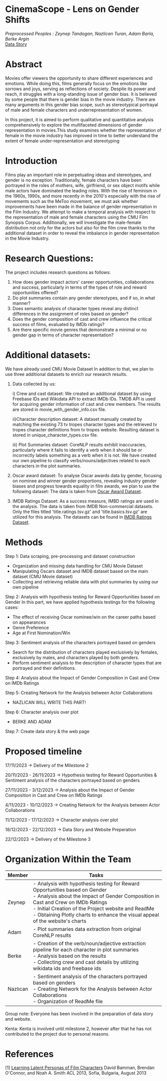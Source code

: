 # CinemaScope - Lens on Gender Shifts

*Preprocessed Peoples : Zeynep Tandogan, Nazlican Turan, Adam Barla, Berke Argin*  
[Data Story](https://zeyneptandogan.github.io/preprocessedpeoples/)

# Abstract
Movies offer viewers the opportunity to share different experiences and emotions. While doing this, films generally focus on the emotions like sorrows and joys, serving as reflections of society. Despite its power and reach, it struggles with a long-standing issue of gender bias. It is believed by some people that there is gender bias in the movie industry. There are many arguments in this gender bias scope, such as stereotypical portrayal of male and female characters and underrepresentation of women.

In this project, it is aimed to perform qualitative and quantitative analysis comprehensively to explore the multifaceted dimensions of gender representation in movies.This study examines whether the representation of female in the movie industry has improved in time to better understand the extent of female under-representation and stereotyping

# Introduction
Films play an important role in perpetuating ideas and stereotypes, and gender is no exception. Traditionally, female characters have been portrayed in the roles of mothers, wife, girlfriend, or sex object motifs while male actors have dominated the leading roles. With the rise of feminism in the 1960s, 1990s, and more recently in the 2010's especially with the rise of movements such as the MeToo movement, we must ask whether improvements have been made in the balance of gender representation in the Film Industry. We attempt to make a temporal analysis with respect to the representation of male and female characters using the CMU Film Synopsis Corpus. Additionally, we will investigate the male-female distribution not only for the actors but also for the film crew thanks to the additional dataset in order to reveal the imbalance in gender representation in the Movie Industry.

# Research Questions:
The project includes research questions as follows:

1) How does gender impact actors' career opportunities, collaborations and success, particularly in terms of the types of role and reward opportunities offered?
2) Do plot summaries contain any gender stereotypes, and if so, in what manner?
3) Does semantic analysis of character types reveal any distinct differences in the assignment of roles based on gender?
4) Does the gender composition of cast and crew influence the critical success of films, evaluated by IMDb ratings?
5) Are there specific movie genres that demonstrate a minimal or no gender gap in terms of character representation?

# Additional datasets:
We have already used CMU Movie Dataset In addition to that, we plan to use three additional datasets to enrich our research results.

1) Data collected by us:
   
    i) Crew and cast dataset:
    We created an additional dataset by using Freebase IDs and Wikidata API to extract IMDb IDs.
    TMDB API is used for acquiring gender information of cast and crew members.
    The results are stored in movie_with_gender_info.csv file.

    ii)Character description dataset: 
    A dataset manually created by matching the existing 73 tv tropes character types and the retrieved tv tropes character definitions from tv tropes website.
    Resulting dataset is stored in unique_character_types.csv file.

   iii) Plot Summaries dataset:
    CoreNLP results exhibit inaccuracies, particularly where it fails to identify a verb when it should be or incorrectly labels something as a verb when it is not. We have created our own pipeline to classify verbs/nouns/adjectives related to each characters in the plot summaries.
   
3) Oscar award dataset:  To analyse Oscar awards data by gender, focusing on nominee and winner gender proportions, revealing industry gender biases and progress towards equality in film awards, we plan to use the following dataset:
    The data is taken from [Oscar Award Dataset](https://www.kaggle.com/datasets/unanimad/the-oscar-award/data?select=the_oscar_award.csv).

4) IMDB Ratings Dataset:
   As a success measure, IMBD ratings are used in the analysis. The data is taken from IMDB Non-commercial datasets. Only the files titled 'title.ratings.tsv.gz' and 'title.basics.tsv.gz' are utilized for this analysis.
   The datasets can be found in [IMDB Ratings Dataset](https://developer.imdb.com/non-commercial-datasets/).
   
# Methods

Step 1: Data scraping, pre-processing and dataset construction
- Organization and missing data handling for CMU Movie Dataset
- Manipulating Oscars dataset and IMDB dataset based on the main dataset (CMU Movie dataset)
- Collecting and retrieving reliable data with plot summaries by using our own pipeline

Step 2: Analysis with hypothesis testing for Reward Opportunities based on Gender
In this part, we have applied hypothesis testings for the following cases:
- The effect of receiving Oscar nominee/win on the career paths based on appearances
- Genre Preference
- Age at First Nomination/Win

Step 3: Sentiment analysis of the characters portrayed based on genders
- Search for the distribution of characters played exclusively by females, exclusively by males, and characters played by both genders.
- Perform sentiment analysis to the description of character types that are portrayed and their definitions.

Step 4: Analysis about the Impact of Gender Composition in Cast and Crew on IMDb Ratings

Step 5: Creating Network for the Analysis between Actor Collaborations
- NAZLICAN WILL WRITE THIS PART!

Step 6: Character analysis over plot
- BERKE AND ADAM

Step 7: Create data story & the web page

# Proposed timeline
17/11/2023 -> Delivery of the Milestone 2

20/11/2023 - 26/11/2023 -> Hypothesis testing for Reward Opportunities & Sentiment analysis of the characters portrayed based on genders

27/11/2023 - 3/12/2023 ->  Analysis about the Impact of Gender Composition in Cast and Crew on IMDb Ratings

4/11/2023 - 10/12/2023 -> Creating Network for the Analysis between Actor Collaborations

11/12/2023 - 17/12/2023 -> Character analysis over plot

18/12/2023 - 22/12/2023 -> Data Story and Website Preperation

22/12/2023  -> Delivery of the Milestone 3

# Organization Within the Team
| Member    | Tasks                                                              |
|-----------|--------------------------------------------------------------------|
| Zeynep    | - Analysis with hypothesis testing for Reward Opportunities based on Gender<br>- Analysis about the Impact of Gender Composition in Cast and Crew on IMDb Ratings<br>- Initial Creation of the Project website and ReadMe<br>- Obtaining Plotly charts to enhance the visual appeal of the website's charts |
| Adam      | - Plot summaries data extraction from original CoreNLP results    |
| Berke     | - Creation of the verb/noun/adjective extraction pipeline for each character in plot summaries<br>- Analysis based on the results<br>- Collecting crew and cast details by utilizing wikidata ids and freebase ids |
| Nazlıcan  | - Sentiment analysis of the characters portrayed based on genders<br>- Creating Network for the Analysis between Actor Collaborations <br>- Organization of ReadMe file|

Group note: Everyone has been involved in the preparation of data story and website.

Kenta: Kenta is involved until milestone 2, however after that he has not contributed to the project due to personal reasons. 

# References

[1] [Learning Latent Personas of Film Characters](http://www.cs.cmu.edu/~dbamman/pubs/pdf/bamman+oconnor+smith.acl13.pdf)
David Bamman, Brendan O'Connor, and Noah A. Smith
ACL 2013, Sofia, Bulgaria, August 2013
